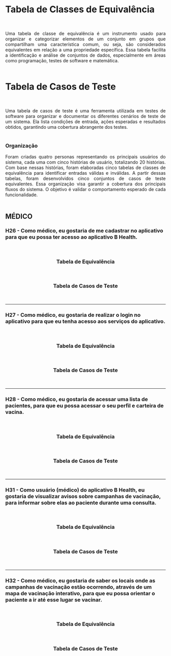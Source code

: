 # Tabela de Classes de Equivalência
<br>
<p align="justify">Uma tabela de classe de equivalência é um instrumento usado para organizar e categorizar elementos de um conjunto em grupos que compartilham uma característica comum, ou seja, são considerados equivalentes em relação a uma propriedade específica. Essa tabela facilita a identificação e análise de conjuntos de dados, especialmente em áreas como programação, testes de software e matemática. 
<br>
<br>

# Tabela de Casos de Teste
<br>
<p align="justify">Uma tabela de casos de teste é uma ferramenta utilizada em testes de software para organizar e documentar os diferentes cenários de teste de um sistema. Ela lista condições de entrada, ações esperadas e resultados obtidos, garantindo uma cobertura abrangente dos testes. 
<br>
<br>

### Organização
<p align="justify">Foram criadas quatro personas representando os principais usuários do sistema, cada uma com cinco histórias de usuário, totalizando 20 histórias. Com base nessas histórias, foram elaboradas cinco tabelas de classes de equivalência para identificar entradas válidas e inválidas. A partir dessas tabelas, foram desenvolvidos cinco conjuntos de casos de teste equivalentes. Essa organização visa garantir a cobertura dos principais fluxos do sistema. O objetivo é validar o comportamento esperado de cada funcionalidade.
<br>
<br>

## MÉDICO

### H26 - Como médico, eu gostaria de me cadastrar no aplicativo para que eu possa ter acesso ao aplicativo B Health.
<br>

### <p align="center">Tabela de Equivalência
<br>

### <p align="center">Tabela de Casos de Teste
<br>

---

### H27 - Como médico, eu gostaria de realizar o login no aplicativo para que eu tenha acesso aos serviços do aplicativo.
<br>

### <p align="center">Tabela de Equivalência
<br>

### <p align="center">Tabela de Casos de Teste
<br>

---

### H28 - Como médico, eu gostaria de acessar uma lista de pacientes, para que eu possa acessar o seu perfil e carteira de vacina.
<br>

### <p align="center">Tabela de Equivalência
<br>

### <p align="center">Tabela de Casos de Teste
<br>

---

### H31 - Como usuário (médico) do aplicativo B Health, eu gostaria de visualizar avisos sobre campanhas de vacinação, para informar sobre elas ao paciente durante uma consulta.
<br>

### <p align="center">Tabela de Equivalência
<br>

### <p align="center">Tabela de Casos de Teste
<br>

---

### H32 - Como médico, eu gostaria de saber os locais onde as campanhas de vacinação estão ocorrendo, através de um mapa de vacinação interativo, para que eu possa orientar o paciente a ir até esse lugar se vacinar.
<br>

### <p align="center">Tabela de Equivalência
<br>

### <p align="center">Tabela de Casos de Teste
<br>

